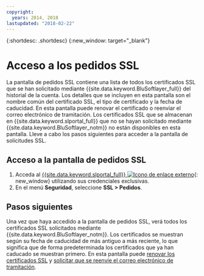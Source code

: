 ```yaml
---
copyright:
  years: 2014, 2018
lastupdated: "2018-02-22"
---
```


{:shortdesc: .shortdesc}
{:new_window: target="_blank"}

# Acceso a los pedidos SSL

La pantalla de pedidos SSL contiene una lista de todos los certificados SSL que se han solicitado mediante {{site.data.keyword.BluSoftlayer_full}} del historial de la cuenta. Los detalles que se incluyen en esta pantalla son el nombre común del certificado SSL, el tipo de certificado y la fecha de caducidad. En esta pantalla puede renovar el certificado o reenviar el correo electrónico de tramitación. Los certificados SSL que se almacenan en {{site.data.keyword.slportal_full}} que no se hayan solicitado mediante {{site.data.keyword.BluSoftlayer_notm}} no están disponibles en esta pantalla. Lleve a cabo los pasos siguientes para acceder a la pantalla de solicitudes SSL.

## Acceso a la pantalla de pedidos SSL

1. Acceda al [{{site.data.keyword.slportal_full}} ![Icono de enlace externo](../../icons/launch-glyph.svg "Icono de enlace externo")](https://control.softlayer.com/){: new_window} utilizando sus credenciales exclusivas.
2. En el menú **Seguridad**, seleccione **SSL > Pedidos**.

## Pasos siguientes

Una vez que haya accedido a la pantalla de pedidos SSL, verá todos los certificados SSL solicitados mediante {{site.data.keyword.BluSoftlayer_notm}}. Los certificados se muestran según su fecha de caducidad de más antiguo a más reciente, lo que significa que de forma predeterminada los certificados que ya han caducado se muestran primero. En esta pantalla puede [renovar los certificados SSL](renew-ssl-certificate.html) y [solicitar que se reenvíe el correo electrónico de tramitación](request-ssl-certificate-fulfillment-email.html).
